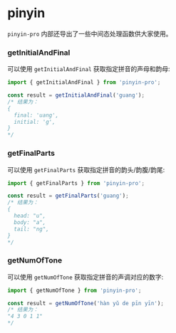 # pinyin

`pinyin-pro` 内部还导出了一些中间态处理函数供大家使用。

### getInitialAndFinal

可以使用 `getInitialAndFinal` 获取指定拼音的声母和韵母:

```js
import { getInitialAndFinal } from 'pinyin-pro';

const result = getInitialAndFinal('guang');
/* 结果为：
{
  final: 'uang',
  initial: 'g',
}
*/
```

### getFinalParts

可以使用 `getFinalParts` 获取指定拼音的韵头/韵腹/韵尾:

```js
import { getFinalParts } from 'pinyin-pro';

const result = getFinalParts('guang');
/* 结果为：
{
  head: "u",
  body: "a",
  tail: "ng",
}
*/
```

### getNumOfTone

可以使用 `getNumOfTone` 获取指定拼音的声调对应的数字:

```js
import { getNumOfTone } from 'pinyin-pro';

const result = getNumOfTone('hàn yǔ de pīn yīn');
/* 结果为：
"4 3 0 1 1"
*/
```
